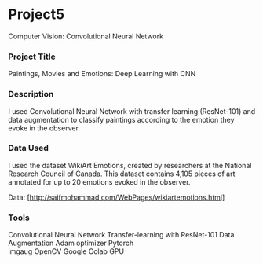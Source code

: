 # Project5
Computer Vision: Convolutional Neural Network

### Project Title
Paintings, Movies and Emotions: Deep Learning with CNN

### Description
I used Convolutional Neural Network with transfer learning (ResNet-101) and data augmentation to classify paintings according to the emotion they evoke in the observer. 

### Data Used
I used the dataset WikiArt Emotions, created by researchers at the National Research Council of Canada. This dataset contains 4,105 pieces of art annotated for up to 20 emotions evoked in the observer. 
 
Data: [http://saifmohammad.com/WebPages/wikiartemotions.html]

### Tools
Convolutional Neural Network
Transfer-learning with ResNet-101
Data Augmentation 
Adam optimizer
Pytorch   
imgaug 
OpenCV
Google Colab GPU


